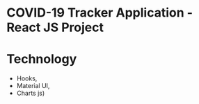 #  COVID-19 Tracker Application - React JS Project 

# Technology
* Hooks, 
* Material UI, 
* Charts js)